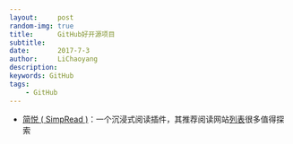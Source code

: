 ```yaml
---
layout:     post
random-img: true
title:      GitHub好开源项目
subtitle:   
date:       2017-7-3
author:     LiChaoyang
description: 
keywords: GitHub
tags:
    - GitHub
---
```


 - [简悦 ( SimpRead )][1]：一个沉浸式阅读插件，其推荐阅读网站[列表][2]很多值得探索




  [1]: https://github.com/kenshin/simpread
  [2]: https://github.com/Kenshin/simpread/wiki/%E9%80%82%E9%85%8D%E7%AB%99%E7%82%B9%E5%88%97%E8%A1%A8